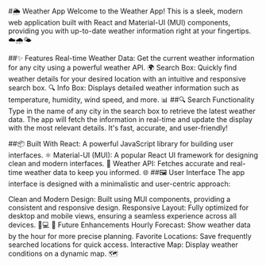 #🌦️ Weather App
Welcome to the Weather App! This is a sleek, modern web application built with React and Material-UI (MUI) components, providing you with up-to-date weather information right at your fingertips. ☁️🌧️🌤️

##✨ Features
Real-time Weather Data: Get the current weather information for any city using a powerful weather API. 🌍
Search Box: Quickly find weather details for your desired location with an intuitive and responsive search box. 🔍
Info Box: Displays detailed weather information such as temperature, humidity, wind speed, and more. 📊
##🔍 Search Functionality
Type in the name of any city in the search box to retrieve the latest weather data. The app will fetch the information in real-time and update the display with the most relevant details. It's fast, accurate, and user-friendly!

##📦 Built With
React: A powerful JavaScript library for building user interfaces. ⚛️
Material-UI (MUI): A popular React UI framework for designing clean and modern interfaces. 🎨
Weather API: Fetches accurate and real-time weather data to keep you informed. 🌐
##🖼️ User Interface
The app interface is designed with a minimalistic and user-centric approach:

Clean and Modern Design: Built using MUI components, providing a consistent and responsive design.
Responsive Layout: Fully optimized for desktop and mobile views, ensuring a seamless experience across all devices. 📱💻
🚀 Future Enhancements
Hourly Forecast: Show weather data by the hour for more precise planning.
Favorite Locations: Save frequently searched locations for quick access.
Interactive Map: Display weather conditions on a dynamic map. 🗺️
